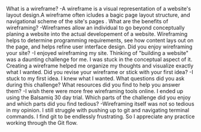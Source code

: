 What is a wireframe?
  -A wireframe is a visual representation of a website's layout design.A wireframe often icludes a bagic page layout structure, and navigational scheme of the site's pages .
What are the benefits of wireframing?
  -Wireframes allow an individual to go beyond conceptually planing a website into the actual developement of a website. Wireframing helps to determine programming requirements, see how content lays out on the page, and helps refine user interface design.
Did you enjoy wireframing your site?
  -I enjoyed wireframing my site. Thinking of "building a website" was a daunting challenge for me. I was stuck in the conceptual aspect of it. Creating a wireframe helped me organize my thoughts and visualize exactly what I wanted.
Did you revise your wireframe or stick with your first idea?
  -I stuck to my first idea. I knew what I wanted.
What questions did you ask during this challenge? What resources did you find to help you answer them?
  -I wish there were more free wireframing tools online. I ended up using the Balsamiq 30 day trial.
Which parts of the challenge did you enjoy and which parts did you find tedious?
  -Wireframing itself was not so tedious in my opinion. I still struggle with pushing up to git and navigating terminal commands. I find git to be endlessly frustrating. So I appreciate any practice working through the Git flow.